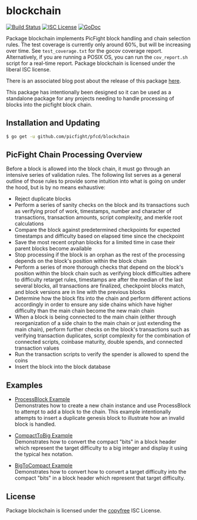 blockchain
==========

[![Build Status](http://img.shields.io/travis/picfight/pfcd.svg)](https://travis-ci.org/picfight/pfcd)
[![ISC License](http://img.shields.io/badge/license-ISC-blue.svg)](http://copyfree.org)
[![GoDoc](https://img.shields.io/badge/godoc-reference-blue.svg)](http://godoc.org/github.com/picfight/pfcd/blockchain)

Package blockchain implements PicFight block handling and chain selection rules.
The test coverage is currently only around 60%, but will be increasing over
time. See `test_coverage.txt` for the gocov coverage report.  Alternatively, if
you are running a POSIX OS, you can run the `cov_report.sh` script for a
real-time report.  Package blockchain is licensed under the liberal ISC license.

There is an associated blog post about the release of this package
[here](https://blog.conformal.com/btcchain-the-bitcoin-chain-package-from-bctd/).

This package has intentionally been designed so it can be used as a standalone
package for any projects needing to handle processing of blocks into the picfight
block chain.

## Installation and Updating

```bash
$ go get -u github.com/picfight/pfcd/blockchain
```

## PicFight Chain Processing Overview

Before a block is allowed into the block chain, it must go through an intensive
series of validation rules.  The following list serves as a general outline of
those rules to provide some intuition into what is going on under the hood, but
is by no means exhaustive:

 - Reject duplicate blocks
 - Perform a series of sanity checks on the block and its transactions such as
   verifying proof of work, timestamps, number and character of transactions,
   transaction amounts, script complexity, and merkle root calculations
 - Compare the block against predetermined checkpoints for expected timestamps
   and difficulty based on elapsed time since the checkpoint
 - Save the most recent orphan blocks for a limited time in case their parent
   blocks become available
 - Stop processing if the block is an orphan as the rest of the processing
   depends on the block's position within the block chain
 - Perform a series of more thorough checks that depend on the block's position
   within the block chain such as verifying block difficulties adhere to
   difficulty retarget rules, timestamps are after the median of the last
   several blocks, all transactions are finalized, checkpoint blocks match, and
   block versions are in line with the previous blocks
 - Determine how the block fits into the chain and perform different actions
   accordingly in order to ensure any side chains which have higher difficulty
   than the main chain become the new main chain
 - When a block is being connected to the main chain (either through
   reorganization of a side chain to the main chain or just extending the
   main chain), perform further checks on the block's transactions such as
   verifying transaction duplicates, script complexity for the combination of
   connected scripts, coinbase maturity, double spends, and connected
   transaction values
 - Run the transaction scripts to verify the spender is allowed to spend the
   coins
 - Insert the block into the block database

## Examples

* [ProcessBlock Example](http://godoc.org/github.com/picfight/pfcd/blockchain#example-BlockChain-ProcessBlock)  
  Demonstrates how to create a new chain instance and use ProcessBlock to
  attempt to add a block to the chain.  This example intentionally
  attempts to insert a duplicate genesis block to illustrate how an invalid
  block is handled.

* [CompactToBig Example](http://godoc.org/github.com/picfight/pfcd/blockchain#example-CompactToBig)  
  Demonstrates how to convert the compact "bits" in a block header which
  represent the target difficulty to a big integer and display it using the
  typical hex notation.

* [BigToCompact Example](http://godoc.org/github.com/picfight/pfcd/blockchain#example-BigToCompact)  
  Demonstrates how to convert how to convert a target difficulty into the
  compact "bits" in a block header which represent that target difficulty.

## License


Package blockchain is licensed under the [copyfree](http://copyfree.org) ISC
License.
